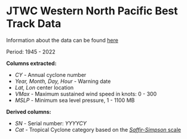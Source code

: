 # JTWC Western North Pacific Best Track Data

Information about the data can be found [here](https://www.metoc.navy.mil/jtwc/jtwc.html?western-pacific)

Period: 1945 - 2022

**Columns extracted:**

- _CY_ - Annual cyclone number
- _Year, Month, Day, Hour_ - Warning date
- _Lat, Lon_ center location
- _VMax_ - Maximum sustained wind speed in knots: 0 - 300
- _MSLP_ - Minimum sea level pressure, 1 - 1100 MB

**Derived columns:**

- _SN_ - Serial number: _YYYYCY_
- _Cat_ - Tropical Cyclone category based on the [_Saffir-Simpson_ scale](https://www.nhc.noaa.gov/aboutsshws.php)
